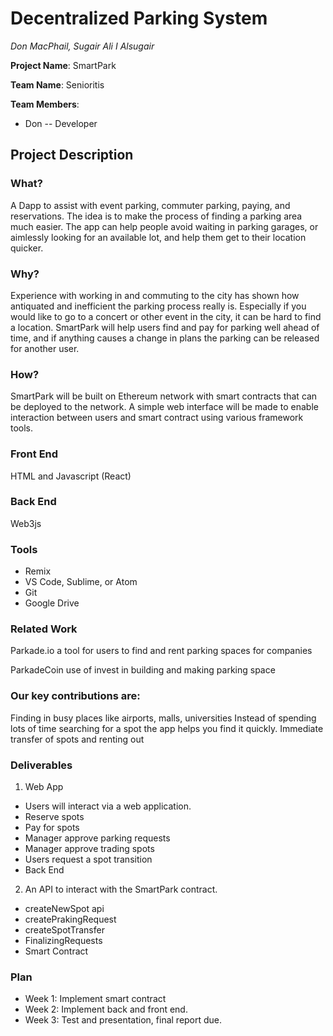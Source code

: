# Decentralized Parking System
*Don MacPhail, Sugair Ali I Alsugair*

**Project Name**: SmartPark

**Team Name**: Senioritis

**Team Members**: 
- Don -- Developer


## Project Description
### What?
A Dapp to assist with event parking, commuter parking, paying, and reservations.  The idea is to make the process of finding a parking area much easier.  The app can help people avoid waiting in parking garages, or aimlessly looking for an available lot, and help them get to their location quicker.

### Why?
Experience with working in and commuting to the city has shown how antiquated and inefficient the parking process really is.  Especially if you would like to go to a concert or other event in the city, it can be hard to find a location.  SmartPark will help users find and pay for parking well ahead of time, and if anything causes a change in plans the parking can be released for another user.

### How?
SmartPark will be built on Ethereum network with smart contracts that can be deployed to the network. A simple web interface will be made to enable interaction between users and smart contract using various framework tools.

### Front End
HTML and Javascript (React)

### Back End
Web3js

### Tools
- Remix
- VS Code, Sublime, or Atom
- Git
- Google Drive

### Related Work
Parkade.io a tool for users to find and rent parking spaces for companies 

ParkadeCoin use of invest in building and making parking space

### Our key contributions are:
Finding in busy places like airports, malls, universities
Instead of spending lots of time searching for a spot the app helps you find it quickly.
Immediate transfer of spots and renting out 

### Deliverables
1. Web App
- Users will interact via a web application.
- Reserve spots
- Pay for spots
- Manager approve parking requests
- Manager approve trading spots
- Users request a spot transition
- Back End
2. An API to interact with the SmartPark contract.
- createNewSpot api
- createPrakingRequest
- createSpotTransfer
- FinalizingRequests
- Smart Contract

### Plan
- Week 1: Implement smart contract
- Week 2: Implement back and front end.
- Week 3: Test and presentation, final report due.
